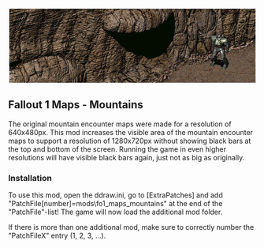 <p align="center"><img src="fo1_maps_mountains.png" alt="Fallout 1 Maps - Mountain"/></p>

Fallout 1 Maps - Mountains
------------------

The original mountain encounter maps were made for a resolution of 640x480px. This mod increases the visible area of the mountain encounter maps to support a resolution of 1280x720px without showing black bars at the top and bottom of the screen. Running the game in even higher resolutions will have visible black bars again, just not as big as originally. 

### Installation
To use this mod, open the ddraw.ini, go to [ExtraPatches] and add "PatchFile[number]=mods\fo1_maps_mountains" at the end of the "PatchFile"-list!
The game will now load the additional mod folder.

If there is more than one additional mod, make sure to correctly number the "PatchFileX" entry (1, 2, 3, ...).
